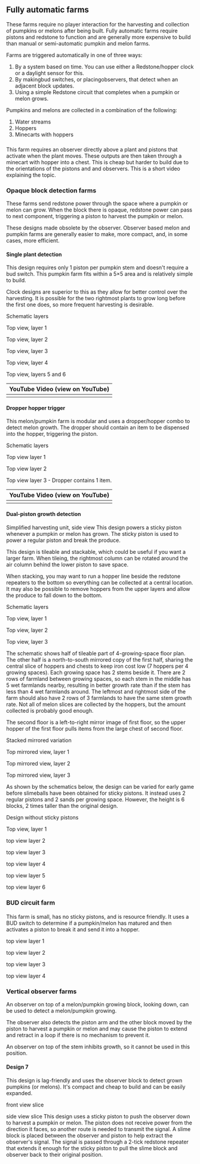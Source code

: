 ## Fully automatic farms
These farms require no player interaction for the harvesting and collection of pumpkins or melons after being built. Fully automatic farms require pistons and redstone to function and are generally more expensive to build than manual or semi-automatic pumpkin and melon farms.

Farms are triggered automatically in one of three ways:

1. By a system based on time. You can use either a Redstone/hopper clock or a daylight sensor for this.
2. By makingbud switches, or placingobservers, that detect when an adjacent block updates.
3. Using a simple Redstone circuit that completes when a pumpkin or melon grows.

Pumpkins and melons are collected in a combination of the following:

1. Water streams
2. Hoppers
3. Minecarts with hoppers




### 
This farm requires an observer directly above a plant and pistons that activate when the plant moves. These outputs are then taken through a minecart with hopper into a chest. This is cheap but harder to build due to the orientations of the pistons and and observers. This is a short video explaining the topic.




### Opaque block detection farms
These farms send redstone power through the space where a pumpkin or melon can grow. When the block there is opaque, redstone power can pass to next component, triggering a piston to harvest the pumpkin or melon.

These designs made obsolete by the observer. Observer based melon and pumpkin farms are generally easier to make, more compact, and, in some cases, more efficient.

#### Single plant detection
This design requires only 1 piston per pumpkin stem and doesn't require a bud switch. This pumpkin farm fits within a 5×5 area and is relatively simple to build.

Clock designs are superior to this as they allow for better control over the harvesting. It is possible for the two rightmost plants to grow long before the first one does, so more frequent harvesting is desirable.


Schematic layers



























































Top view, layer 1



























































Top view, layer 2



























































Top view, layer 3



























































Top view, layer 4



























































Top view, layers 5 and 6



| YouTube Video (view on YouTube) |
|---------------------------------|
|                                 |

#### Dropper hopper trigger
This melon/pumpkin farm is modular and uses a dropper/hopper combo to detect melon growth. The dropper should contain an item to be dispensed into the hopper, triggering the piston.


Schematic layers







































Top view layer 1







































Top view layer 2







































Top view layer 3 - Dropper contains 1 item.



| YouTube Video (view on YouTube) |
|---------------------------------|
|                                 |

#### Dual-piston growth detection











































Simplified harvesting unit, side view
This design powers a sticky piston whenever a pumpkin or melon has grown. The sticky piston is used to power a regular piston and break the produce.

This design is tileable and stackable, which could be useful if you want a larger farm. When tileing, the rightmost column can be rotated around the air column behind the lower piston to save space.

When stacking, you may want to run a hopper line beside the redstone repeaters to the bottom so everything can be collected at a central location. It may also be possible to remove hoppers from the upper layers and allow the produce to fall down to the bottom.


Schematic layers

























































































Top view, layer 1





































































Top view, layer 2





































































Top view, layer 3



The schematic shows half of tileable part of 4-growing-space floor plan. The other half is a north-to-south mirrored copy of the first half, sharing the central slice of hoppers and chests to keep iron cost low (7 hoppers per 4 growing spaces). 
Each growing space has 2 stems beside it. There are 2 rows of farmland between growing spaces, so each stem in the middle has 5 wet farmlands nearby, resulting in better growth rate than if the stem has less than 4 wet farmlands around. The leftmost and rightmost side of the farm should also have 2 rows of 3 farmlands to have the same stem growth rate. Not all of melon slices are collected by the hoppers, but the amount collected is probably good enough.

The second floor is a left-to-right mirror image of first floor, so the upper hopper of the first floor pulls items from the large chest of second floor.


Stacked mirrored variation

























































































Top mirrored view, layer 1





































































Top mirrored view, layer 2





































































Top mirrored view, layer 3



As shown by the schematics below, the design can be varied for early game before slimeballs have been obtained for sticky pistons. It instead uses 2 regular pistons and 2 sands per growing space. However, the height is 6 blocks, 2 times taller than the original design.


Design without sticky pistons







































Top view, layer 1







































top view layer 2







































top view layer 3







































top view layer 4







































top view layer 5







































top view layer 6



### BUD circuit farm
#### 
This farm is small, has no sticky pistons, and is resource friendly. It uses a BUD switch to determine if a pumpkin/melon has matured and then activates a piston to break it and send it into a hopper.

















































top view layer 1
















































top view layer 2
















































top view layer 3
















































top view layer 4

### Vertical observer farms
An observer on top of a melon/pumpkin growing block, looking down, can be used to detect a melon/pumpkin growing. 

The observer also detects the piston arm and the other block moved by the piston to harvest a pumpkin or melon and may cause the piston to extend and retract in a loop if there is no mechanism to prevent it.

An observer on top of the stem inhibits growth, so it cannot be used in this position. 

#### Design 7
This design is lag-friendly and uses the observer block to detect grown pumpkins (or melons). It's compact and cheap to build and can be easily expanded.






















































front view slice



































































side view slice
This design uses a sticky piston to push the observer down to harvest a pumpkin or melon. The piston does not receive power from the direction it faces, so another route is needed to transmit the signal. A slime block is placed between the observer and piston to help extract the observer's signal. The signal is passed through a 2-tick redstone repeater that extends it enough for the sticky piston to pull the slime block and observer back to their original position. 





